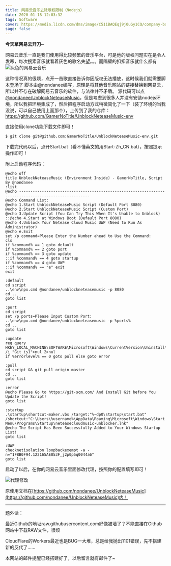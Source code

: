```yaml
---
title: 网易云音乐去除版权限制（Nodejs）
date: 2020-01-18 12:03:32
tags: Software
cover: https://media.licdn.com/dms/image/C511BAQEqj9j0uGy1CQ/company-background_10000/0?e=2159024400&v=beta&t=pcMFMvgFKed2EXmWHax_cuLfhFYJIrhqH0_eIgFg9nQ
sage: false
---
```


**今天拿网易云开刀~**

网易云音乐一直是我们使用得比较频繁的音乐平台，可是他的版权问题实在是令人发寒，每次搜索音乐就看着灰色的歌名失望。。。而隔壁的扣扣音乐就什么都有
![灰色的网易云音乐](https://f002.backblazeb2.com/file/GamerNoTitle-img/home/UnblockNeteaseMusic/CloudMusic-Gray.png)

这种情况真的很烦，点开一首歌直接告诉你因版权无法播放，这时候我们就需要脚本登场了
脚本由@nondanee编写，原理是将其他音乐网站的链接替换到网易云，所以并不存在破解网易云音乐的软件，与法律并不矛盾。
源代码可以点[@nondanee/UnblockNeteaseMusic](https://github.com/nondanee/UnblockNeteaseMusic)，但是考虑到很多人并没有安装nodejs环境，所以我把环境集成了，然后把程序启动方式稍微简化了一下（装了环境的当我没说，可以自己使用上面那个），上传到了我的仓库：https://github.com/GamerNoTitle/UnblockNeteaseMusic-env

直接使用clone功能下载文件即可！

```bash
$ git clone git@github.com:GamerNoTitle/UnblockNeteaseMusic-env.git
```

下载完代码以后，点开Start.bat（看不懂英文的用Start-Zh_CN.bat），按照提示操作即可！

附上启动程序代码：

```basic
@echo off
title UnblockNeteaseMusic (Environment Inside) - GamerNoTitle, Script By @nondanee
:list
@echo -----------------------------------------------------------------------------------------------------
@echo Command List:
@echo 1.Start UnblockNeteaseMusic Script (Default Port 8080)
@echo 2.Start UnblockNeteaseMusic Script (Custom Port)
@echo 3.Update Script (You Can Try This When It's Unable to Unblock)
::@echo 4.Start at Windows Boot (Default Port 8080)
@echo 4.Unblock Your Netease Cloud Music UWP (Need to Run As Administrator)
@echo e.Exit
set /p command=Please Enter the Number ahead to Use the Command: 
cls
if %command% == 1 goto default
if %command% == 2 goto port
if %command% == 3 goto update
::if %command% == 4 goto startup
if %command% == 4 goto UWP
::if %command% == "e" exit
exit

:default
cd script
..\env\npx.cmd @nondanee/unblockneteasemusic -p 8080
cd ..
goto list

:port
cd script
set /p ports=Please Input Custom Port: 
..\env\npx.cmd @nondanee/unblockneteasemusic -p %ports%
cd ..
goto list

:update
reg query HKEY_LOCAL_MACHINE\SOFTWARE\Microsoft\Windows\CurrentVersion\Uninstall\|find /i "Git_is1">nul 2>nul
if %errorlevel% == 0 goto pull else goto error

:pull
cd script && git pull origin master
cd ..
goto list

:error
@echo Please Go to https://git-scm.com/ And Install Git before You Update the Script!
goto list

:startup
.\startup\shortcut-maker.vbs /target:"%~dp0\startup\start.bat" /shortcut:"C:\Users\%username%\AppData\Roaming\Microsoft\Windows\Start Menu\Programs\Startup\neteasecloudmusic-unblocker.lnk"
@echo The Script Has Been Successfully Added to Your Windows Startup List!
goto list

:UWP
checknetisolation loopbackexempt -a -n="1F8B0F94.122165AE053F_j2p0p5q0044a6"
goto list
```

启动了以后，在你的网易云音乐里面修改代理，按照你的配置填写即可！

![代理修改](https://f002.backblazeb2.com/file/GamerNoTitle-img/home/UnblockNeteaseMusic/Proxy.png)



原使用文档在[https://github.com/nondanee/UnblockNeteaseMusic](https://github.com/nondanee/UnblockNeteaseMusic)内！



---

题外话：

最近Github的地址raw.githubusercontent.com好像被墙了？不能直接在Github网站中下载RAW文件，很烦

CloudFlare的Workers最近也是BUG一大堆，总是给我抛出1101错误，先不搭建新的反代了……

本网站的邮件提醒已经搭建好了，以后留言就有邮件了~